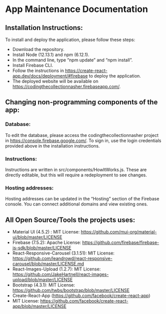 # App Maintenance Documentation

## Installation Instructions: 
To install and deploy the application, please follow these steps:
- Download the repository.
- Install Node (12.13.1) and npm (6.12.1).
- In the command line, type “npm update” and “npm install”.
- Install Firebase CLI.
- Follow the instructions in https://create-react-app.dev/docs/deployment/#firebase to deploy the application.
- The deployed website will be available on https://codingthecollectionnasher.firebaseapp.com/.
## Changing non-programming components of the app:
### Database:
To edit the database, please access the codingthecollectionnasher project in https://console.firebase.google.com/. To sign in, use the login credentials provided above in the installation instructions.
### Instructions: 
Instructions are written in src/components/HowItWorks.js. These are directly editable, but this will require a redeployment to see changes.
### Hosting addresses: 
Hosting addresses can be updated in the “Hosting” section of the Firebase console. You can connect additional domains and view existing ones.
## All Open Source/Tools the projects uses:
- Material UI (4.5.2) : MIT License: https://github.com/mui-org/material-ui/blob/master/LICENSE
- Firebase (7.5.2): Apache License: https://github.com/firebase/firebase-js-sdk/blob/master/LICENSE
- React-Responsive-Carousel (3.1.51): MIT License: https://github.com/leandrowd/react-responsive-carousel/blob/master/LICENSE.md
- React-Images-Upload (1.2.7): MIT License: https://github.com/JakeHartnell/react-images-upload/blob/master/LICENSE
- Bootstrap (4.3.1): MIT License: https://github.com/twbs/bootstrap/blob/master/LICENSE
- Create-React-App (https://github.com/facebook/create-react-app)
- MIT License: https://github.com/facebook/create-react-app/blob/master/LICENSE

